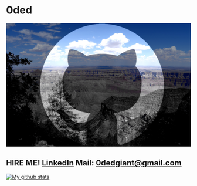 # 0ded

![img](/github.jpg)

## HIRE ME! [LinkedIn](https://www.linkedin.com/in/oded/)      Mail: [0dedgiant@gmail.com](mailto:0dedgiant@gmail.com?subject=You_are_hired!)



[![My github stats](https://github-readme-stats.vercel.app/api?username=0ded&show_icons=true&theme=merko)](https://github.com/0ded/github-readme-stats)
